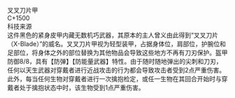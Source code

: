 <title>叉叉刀片甲</title>
<meta name="GENERATOR" content="WinCHM">
<meta http-equiv="Content-Type" content="text/html; charset=gb2312">
<br>叉叉刀片甲
<br>C+1500
<br>科技来源
<br>这件黑色的紧身皮甲内藏无数机巧武器，其原本的主人曾义由此得到“叉叉刀片（X-Blade）”的威名。叉叉刀片甲视为轻型装甲，占据身体位，肩部位，护腕位和足部位，将身体之外的部位替换为其他物品会导致这些地方不再有刀刃保护。盔甲防御8/8，具有【防弹】【防能量武器】特性。由于随时随地弹出的尖刺和刀刃，任何以天生武器对穿戴者进行近战攻击的行为都会导致攻击者受到2点严重伤害。此外，每当任何生物对穿戴者进行一次擒抱检定，或任一生物在其回合开始时与穿戴者处于擒抱状态中时，该生物受到1点严重伤害。